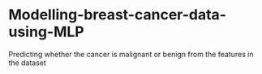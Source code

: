 # Modelling-breast-cancer-data-using-MLP
Predicting whether the cancer is malignant or benign from the features in the dataset
